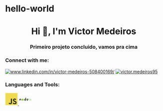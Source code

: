 # hello-world
<h1 align="center">Hi 👋, I'm Victor Medeiros</h1>
<h3 align="center">Primeiro projeto concluido, vamos pra cima</h3>

<h3 align="left">Connect with me:</h3>
<p align="left">
<a href="https://linkedin.com/in/www.linkedin.com/in/victor-medeiros-508400169/" target="blank"><img align="center" src="https://raw.githubusercontent.com/rahuldkjain/github-profile-readme-generator/master/src/images/icons/Social/linked-in-alt.svg" alt="www.linkedin.com/in/victor-medeiros-508400169/" height="30" width="40" /></a>
<a href="https://instagram.com/victor.medeiros95" target="blank"><img align="center" src="https://raw.githubusercontent.com/rahuldkjain/github-profile-readme-generator/master/src/images/icons/Social/instagram.svg" alt="victor.medeiros95" height="30" width="40" /></a>
</p>

<h3 align="left">Languages and Tools:</h3>
<p align="left"> <a href="https://developer.mozilla.org/en-US/docs/Web/JavaScript" target="_blank" rel="noreferrer"> <img src="https://raw.githubusercontent.com/devicons/devicon/master/icons/javascript/javascript-original.svg" alt="javascript" width="40" height="40"/> </a> <a href="https://nodejs.org" target="_blank" rel="noreferrer"> <img src="https://raw.githubusercontent.com/devicons/devicon/master/icons/nodejs/nodejs-original-wordmark.svg" alt="nodejs" width="40" height="40"/> </a> </p>
